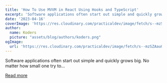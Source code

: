 ```yaml
---
title: 'How To Use MVVM in React Using Hooks and TypeScript'
excerpt: 'Software applications often start out simple and quickly grows big. No matter how small one try to...'
date: '2023-04-16'
coverImage: 'https://res.cloudinary.com/practicaldev/image/fetch/s--mzSZAauG--/c_imagga_scale,f_auto,fl_progressive,h_420,q_auto,w_1000/https://dev-to-uploads.s3.amazonaws.com/uploads/articles/idu88e0p1tf66gxqtnmf.png'
author:
  name: Koders
  picture: "assets/blog/authors/koders.png"
ogImage:
  url: 'https://res.cloudinary.com/practicaldev/image/fetch/s--mzSZAauG--/c_imagga_scale,f_auto,fl_progressive,h_420,q_auto,w_1000/https://dev-to-uploads.s3.amazonaws.com/uploads/articles/idu88e0p1tf66gxqtnmf.png'
---
```


Software applications often start out simple and quickly grows big. No matter how small one try to...

[Read more](https://dev.to/perssondennis/how-to-use-mvvm-in-react-using-hooks-and-typescript-3o4m)
